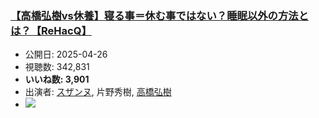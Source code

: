 ### [【高橋弘樹vs休養】寝る事＝休む事ではない？睡眠以外の方法とは？【ReHacQ】](https://www.youtube.com/watch?v=WRpEgGrAe3M)
-   公開日: 2025-04-26
-   視聴数: 342,831
-   **いいね数: 3,901**
-   出演者: [スザンヌ](/rehacq_fan/people/スザンヌ "wikilink"), 片野秀樹, [高橋弘樹](/rehacq_fan/people/高橋弘樹 "wikilink")
- [![](https://img.youtube.com/vi/WRpEgGrAe3M/hqdefault.jpg)](https://www.youtube.com/watch?v=WRpEgGrAe3M)
